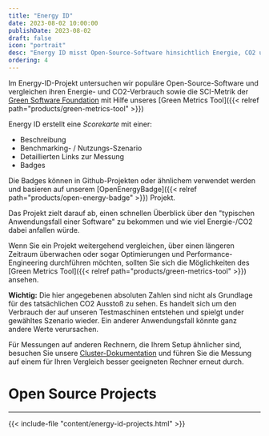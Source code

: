 ```yaml
---
title: "Energy ID"
date: 2023-08-02 10:00:00
publishDate: 2023-08-02
draft: false
icon: "portrait"
desc: "Energy ID misst Open-Source-Software hinsichtlich Energie, CO2 und der SCI-Metrik der Green Software Foundation mit dem Green Metrics Tool. Es bietet eine Bewertungskarte mit Beschreibungen, Szenarien, Messungen und Badge aus dem OpenEnergyBadge-Projekt, um die Energie-/Kohlenstoffkosten typischer Softwareanwendungsfälle hervorzuheben."
ordering: 4
---
```


Im Energy-ID-Projekt untersuchen wir populäre Open-Source-Software und vergleichen ihren Energie- und CO2-Verbrauch sowie die SCI-Metrik der [Green Software Foundation](https://sci-guide.greensoftware.foundation/) mit Hilfe unseres [Green Metrics Tool]({{< relref path="products/green-metrics-tool" >}})

Energy ID erstellt eine *Scorekarte* mit einer:

- Beschreibung
- Benchmarking- / Nutzungs-Szenario
- Detaillierten Links zur Messung
- Badges

Die Badges können in Github-Projekten oder ähnlichem verwendet werden und basieren auf unserem [OpenEnergyBadge]({{< relref path="products/open-energy-badge" >}}) Projekt.

Das Projekt zielt darauf ab, einen schnellen Überblick über den "typischen Anwendungsfall einer Software" zu bekommen und wie viel Energie-/CO2 dabei anfallen würde.

Wenn Sie ein Projekt weitergehend vergleichen, über einen längeren Zeitraum überwachen oder sogar Optimierungen und Performance-Engineering durchführen möchten, sollten Sie sich die Möglichkeiten des [Green Metrics Tool]({{< relref path="products/green-metrics-tool" >}}) ansehen.

**Wichtig:** Die hier angegebenen absoluten Zahlen sind nicht als Grundlage für des tatsächlichen CO2 Ausstoß zu sehen. Es handelt sich um den Verbrauch der auf unseren Testmaschinen entstehen und spielgt under gewähltes Szenario wieder. Ein anderer Anwendungsfall könnte ganz andere Werte verursachen.

Für Messungen auf anderen Rechnern, die Ihrem Setup ähnlicher sind, besuchen Sie unsere [Cluster-Dokumentation](https://docs.green-coding.io/docs/measuring/measurement-cluster/) und führen Sie die Messung auf einem für Ihren Vergleich besser geeigneten Rechner erneut durch.

# Open Source Projects
---
{{< include-file "content/energy-id-projects.html" >}}
